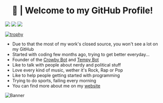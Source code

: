 <h1 align='center'>
     🍇 | Welcome to my GitHub Profile!
</h1>


![](https://img.shields.io/badge/-ARealWant-4651cb) ![](https://komarev.com/ghpvc/?username=ARealWant) ![](https://img.shields.io/twitter/follow/ARealWant?color=%234651cb&label=Twitter&style=plastic)

     
[![trophy](https://github-profile-trophy.vercel.app/?username=ARealWant)](https://github.com/ryo-ma/github-profile-trophy)
  
- Due to that the most of my work's closed source, you won't see a lot on my GitHub
- Started with coding few months ago, trying to get better everyday...
- Founder of the [Crowby Bot](https://crowby.me/) and [Tempy Bot](https://tempybot.me/)
- Like to talk with people about nerdy and political stuff
- Love every kind of music, wether it's Rock, Rap or Pop
- Like to help people getting started with programming
- Trying to do sports, failing every morning
- You can find more about me on my [website](https://arealwant.tech/)

![Banner](https://cdn.discordapp.com/attachments/761891074116681748/799922898441338900/arealwant_color_animated_banner.gif)
